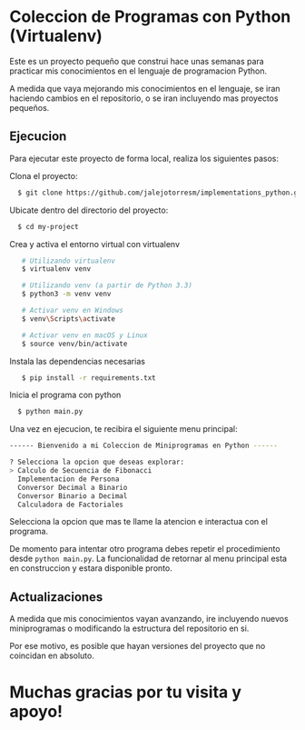 # Coleccion de Programas con Python (Virtualenv)

Este es un proyecto pequeño que construi hace unas semanas para practicar mis conocimientos en el lenguaje de programacion Python.

A medida que vaya mejorando mis conocimientos en el lenguaje, se iran haciendo cambios en el repositorio, o se iran incluyendo mas proyectos pequeños.

## Ejecucion

Para ejecutar este proyecto de forma local, realiza los siguientes pasos:

Clona el proyecto:

```bash
  $ git clone https://github.com/jalejotorresm/implementations_python.git
```

Ubicate dentro del directorio del proyecto:

```bash
  $ cd my-project
```

Crea y activa el entorno virtual con virtualenv

```bash
   # Utilizando virtualenv
   $ virtualenv venv

   # Utilizando venv (a partir de Python 3.3)
   $ python3 -m venv venv

   # Activar venv en Windows
   $ venv\Scripts\activate

   # Activar venv en macOS y Linux
   $ source venv/bin/activate
```

Instala las dependencias necesarias

```bash
   $ pip install -r requirements.txt
```

Inicia el programa con python

```bash
  $ python main.py
```

Una vez en ejecucion, te recibira el siguiente menu principal:

```bash
------ Bienvenido a mi Coleccion de Miniprogramas en Python ------

? Selecciona la opcion que deseas explorar:
> Calculo de Secuencia de Fibonacci
  Implementacion de Persona
  Conversor Decimal a Binario
  Conversor Binario a Decimal
  Calculadora de Factoriales
```

Selecciona la opcion que mas te llame la atencion e interactua con el programa.

De momento para intentar otro programa debes repetir el procedimiento desde `python main.py`. La funcionalidad de retornar al menu principal esta en construccion y estara disponible pronto.

## Actualizaciones

A medida que mis conocimientos vayan avanzando, ire incluyendo nuevos miniprogramas o modificando la estructura del repositorio en si.

Por ese motivo, es posible que hayan versiones del proyecto que no coincidan en absoluto.

# Muchas gracias por tu visita y apoyo!
